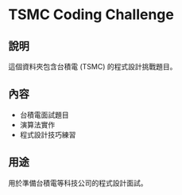 # TSMC Coding Challenge

## 說明
這個資料夾包含台積電 (TSMC) 的程式設計挑戰題目。

## 內容
- 台積電面試題目
- 演算法實作
- 程式設計技巧練習

## 用途
用於準備台積電等科技公司的程式設計面試。
